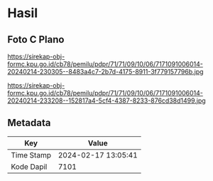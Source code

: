 # Hasil

## Foto C Plano

https://sirekap-obj-formc.kpu.go.id/cb78/pemilu/pdpr/71/71/09/10/06/7171091006014-20240214-230305--8483a4c7-2b7d-4175-8911-3f779157796b.jpg

https://sirekap-obj-formc.kpu.go.id/cb78/pemilu/pdpr/71/71/09/10/06/7171091006014-20240214-233208--152817a4-5cf4-4387-8233-876cd38d1499.jpg


## Metadata

| Key        | Value               |
| ---------- | ------------------- |
| Time Stamp | 2024-02-17 13:05:41 |
| Kode Dapil | 7101                |



